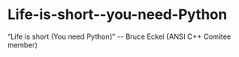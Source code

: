 Life-is-short--you-need-Python
==============================

“Life is short  (You need Python)” -- Bruce Eckel (ANSI C++ Comitee member)







